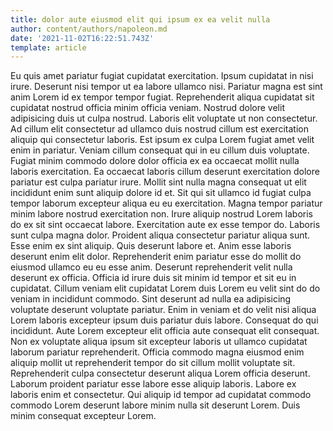 ```yaml
---
title: dolor aute eiusmod elit qui ipsum ex ea velit nulla
author: content/authors/napoleon.md
date: '2021-11-02T16:22:51.743Z'
template: article
---
```


Eu quis amet pariatur fugiat cupidatat exercitation. Ipsum cupidatat in nisi irure. Deserunt nisi tempor ut ea labore ullamco nisi. Pariatur magna est sint anim Lorem id ex tempor tempor fugiat.
Reprehenderit aliqua cupidatat sit cupidatat nostrud officia minim officia veniam. Nostrud dolore velit adipisicing duis ut culpa nostrud. Laboris elit voluptate ut non consectetur. Ad cillum elit consectetur ad ullamco duis nostrud cillum est exercitation aliquip qui consectetur laboris. Est ipsum ex culpa Lorem fugiat amet velit enim in pariatur. Veniam cillum consequat qui in eu cillum duis voluptate.
Fugiat minim commodo dolore dolor officia ex ea occaecat mollit nulla laboris exercitation. Ea occaecat laboris cillum deserunt exercitation dolore pariatur est culpa pariatur irure. Mollit sint nulla magna consequat ut elit incididunt enim sunt aliquip dolore id et. Sit qui sit ullamco id fugiat culpa tempor laborum excepteur aliqua eu eu exercitation. Magna tempor pariatur minim labore nostrud exercitation non. Irure aliquip nostrud Lorem laboris do ex sit sint occaecat labore.
Exercitation aute ex esse tempor do. Laboris sunt culpa magna dolor. Proident aliqua consectetur pariatur aliqua sunt. Esse enim ex sint aliquip. Quis deserunt labore et.
Anim esse laboris deserunt enim elit dolor. Reprehenderit enim pariatur esse do mollit do eiusmod ullamco eu eu esse anim. Deserunt reprehenderit velit nulla deserunt ex officia. Officia id irure duis sit minim id tempor et sit eu in cupidatat.
Cillum veniam elit cupidatat Lorem duis Lorem eu velit sint do do veniam in incididunt commodo. Sint deserunt ad nulla ea adipisicing voluptate deserunt voluptate pariatur. Enim in veniam et do velit nisi aliqua Lorem laboris excepteur ipsum duis pariatur duis labore. Consequat do qui incididunt. Aute Lorem excepteur elit officia aute consequat elit consequat. Non ex voluptate aliqua ipsum sit excepteur laboris ut ullamco cupidatat laborum pariatur reprehenderit.
Officia commodo magna eiusmod enim aliquip mollit ut reprehenderit tempor do sit cillum mollit voluptate sit. Reprehenderit culpa consectetur deserunt aliqua Lorem officia deserunt. Laborum proident pariatur esse labore esse aliquip laboris. Labore ex laboris enim et consectetur. Qui aliquip id tempor ad cupidatat commodo commodo Lorem deserunt labore minim nulla sit deserunt Lorem. Duis minim consequat excepteur Lorem.
